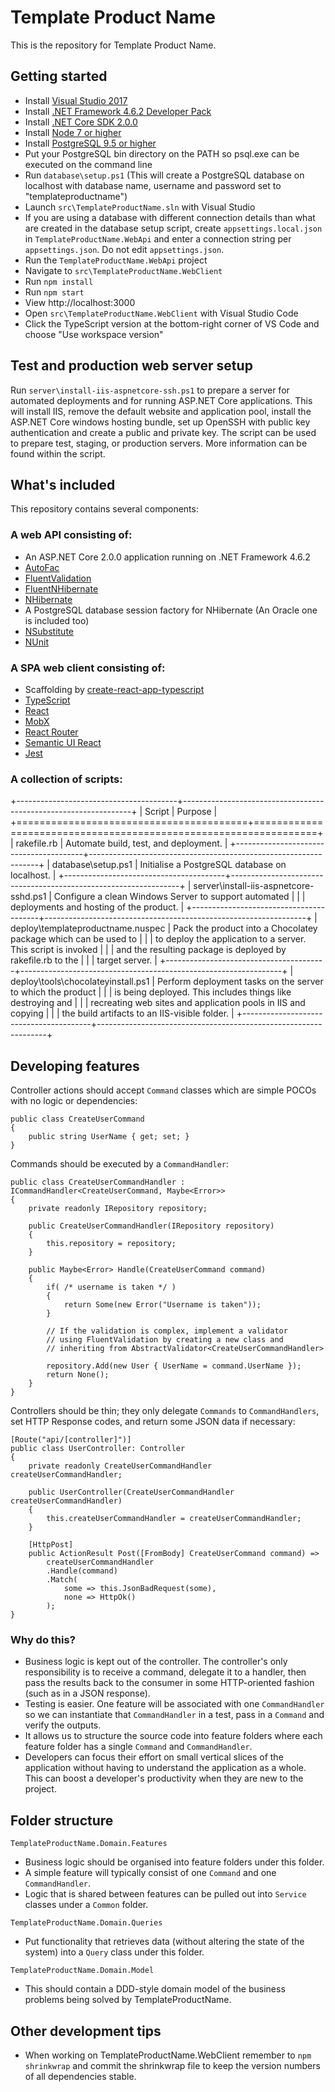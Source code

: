# Template Product Name

This is the repository for Template Product Name.

## Getting started

* Install [Visual Studio 2017](https://www.visualstudio.com/downloads/)
* Install [.NET Framework 4.6.2 Developer Pack](https://www.microsoft.com/en-us/download/details.aspx?id=53321)
* Install [.NET Core SDK 2.0.0](https://download.microsoft.com/download/0/F/D/0FD852A4-7EA1-4E2A-983A-0484AC19B92C/dotnet-sdk-2.0.0-win-x64.exe)
* Install [Node 7 or higher](https://nodejs.org/en/)
* Install [PostgreSQL 9.5 or higher](https://www.postgresql.org/download/windows/)
* Put your PostgreSQL bin directory on the PATH so psql.exe can be executed on the command line
* Run `database\setup.ps1` (This will create a PostgreSQL database on localhost with database name, username and password set to "templateproductname")
* Launch `src\TemplateProductName.sln` with Visual Studio
* If you are using a database with different connection details than what are created in the database setup script, create `appsettings.local.json` in `TemplateProductName.WebApi` and enter a connection string per `appsettings.json`. Do not edit `appsettings.json`.
* Run the `TemplateProductName.WebApi` project
* Navigate to `src\TemplateProductName.WebClient`
* Run `npm install`
* Run `npm start`
* View http://localhost:3000
* Open `src\TemplateProductName.WebClient` with Visual Studio Code
* Click the TypeScript version at the bottom-right corner of VS Code and choose "Use workspace version"

## Test and production web server setup

Run `server\install-iis-aspnetcore-ssh.ps1` to prepare a server for automated deployments and for running ASP.NET Core applications. This will install IIS, remove the default website and application pool, install the ASP.NET Core windows hosting bundle, set up OpenSSH with public key authentication and create a public and private key. The script can be used to prepare test, staging, or production servers. More information can be found within the script.

## What's included

This repository contains several components:

### A web API consisting of:

* An ASP.NET Core 2.0.0 application running on .NET Framework 4.6.2
* [AutoFac](https://autofac.org/)
* [FluentValidation](https://github.com/JeremySkinner/FluentValidation)
* [FluentNHibernate](http://www.fluentnhibernate.org/)
* [NHibernate](http://nhibernate.info/)
* A PostgreSQL database session factory for NHibernate (An Oracle one is included too)
* [NSubstitute](http://nsubstitute.github.io/)
* [NUnit](https://www.nunit.org/)

### A SPA web client consisting of:

* Scaffolding by [create-react-app-typescript](https://github.com/wmonk/create-react-app-typescript)
* [TypeScript](https://www.typescriptlang.org/)
* [React](https://facebook.github.io/react/)
* [MobX](https://github.com/mobxjs/mobx)
* [React Router](https://github.com/ReactTraining/react-router)
* [Semantic UI React](http://react.semantic-ui.com/)
* [Jest](https://facebook.github.io/jest/)

### A collection of scripts:

+----------------------------------------+-----------------------------------------------------------------+
| Script                                 | Purpose                                                         |
+========================================+=================================================================+
| rakefile.rb                            | Automate build, test, and deployment.                           |
+----------------------------------------+-----------------------------------------------------------------+
| database\setup.ps1                     | Initialise a PostgreSQL database on localhost.                  |
+----------------------------------------+-----------------------------------------------------------------+
| server\install-iis-aspnetcore-sshd.ps1 | Configure a clean Windows Server to support automated           |
|                                        | deployments and hosting of the product.                         |
+----------------------------------------+-----------------------------------------------------------------+
| deploy\templateproductname.nuspec      | Pack the product into a Chocolatey package which can be used to |
|                                        | to deploy the application to a server. This script is invoked   |
|                                        | and the resulting package is deployed by rakefile.rb to the     |
|                                        | target server.                                                  |
+----------------------------------------+-----------------------------------------------------------------+
| deploy\tools\chocolateyinstall.ps1     | Perform deployment tasks on the server to which the product     |
|                                        | is being deployed. This includes things like destroying and     |
|                                        | recreating web sites and application pools in IIS and copying   |
|                                        | the build artifacts to an IIS-visible folder.                   |
+----------------------------------------+-----------------------------------------------------------------+


## Developing features

Controller actions should accept `Command` classes which are simple POCOs with no logic or dependencies:

```
public class CreateUserCommand
{
    public string UserName { get; set; }
}
```

Commands should be executed by a `CommandHandler`:

```
public class CreateUserCommandHandler : ICommandHandler<CreateUserCommand, Maybe<Error>>
{
    private readonly IRepository repository;
    
    public CreateUserCommandHandler(IRepository repository)
    {
        this.repository = repository;
    }
    
    public Maybe<Error> Handle(CreateUserCommand command)
    {
        if( /* username is taken */ )
        {
            return Some(new Error("Username is taken"));
        }
        
        // If the validation is complex, implement a validator
        // using FluentValidation by creating a new class and
        // inheriting from AbstractValidator<CreateUserCommandHandler>
        
        repository.Add(new User { UserName = command.UserName });
        return None();
    }
}
```

Controllers should be thin; they only delegate `Commands` to `CommandHandlers`, set HTTP Response codes, and return some JSON data if necessary:

```
[Route("api/[controller]")]
public class UserController: Controller
{
    private readonly CreateUserCommandHandler createUserCommandHandler;
    
    public UserController(CreateUserCommandHandler createUserCommandHandler)
    {
        this.createUserCommandHandler = createUserCommandHandler;
    }
    
    [HttpPost]
    public ActionResult Post([FromBody] CreateUserCommand command) =>
        createUserCommandHandler
        .Handle(command)
        .Match(
            some => this.JsonBadRequest(some),
            none => HttpOk()
        );
}
```

### Why do this?
* Business logic is kept out of the controller. The controller's only responsibility is to receive a command, delegate it to a handler, then pass the results back to the consumer in some HTTP-oriented fashion (such as in a JSON response).
* Testing is easier. One feature will be associated with one `CommandHandler` so we can instantiate that `CommandHandler` in a test, pass in a `Command` and verify the outputs.
* It allows us to structure the source code into feature folders where each feature folder has a single `Command` and `CommandHandler`.
* Developers can focus their effort on small vertical slices of the application without having to understand the application as a whole. This can boost a developer's productivity when they are new to the project.

## Folder structure

`TemplateProductName.Domain.Features`
* Business logic should be organised into feature folders under this folder.
* A simple feature will typically consist of one `Command` and one `CommandHandler`.
* Logic that is shared between features can be pulled out into `Service` classes under a `Common` folder.

`TemplateProductName.Domain.Queries`
* Put functionality that retrieves data (without altering the state of the system) into a `Query` class under this folder.

`TemplateProductName.Domain.Model`
  * This should contain a DDD-style domain model of the business problems being solved by TemplateProductName.

## Other development tips

* When working on TemplateProductName.WebClient remember to `npm shrinkwrap` and commit the shrinkwrap file to keep the version numbers of all dependencies stable.